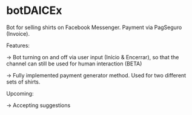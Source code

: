 # botDAICEx

Bot for selling shirts on Facebook Messenger. Payment via PagSeguro (Invoice).

Features:

-> Bot turning on and off via user input (Início & Encerrar), so that the channel can still be used for human interaction (BETA)

-> Fully implemented payment generator method. Used for two different sets of shirts.

Upcoming:

-> Accepting suggestions
